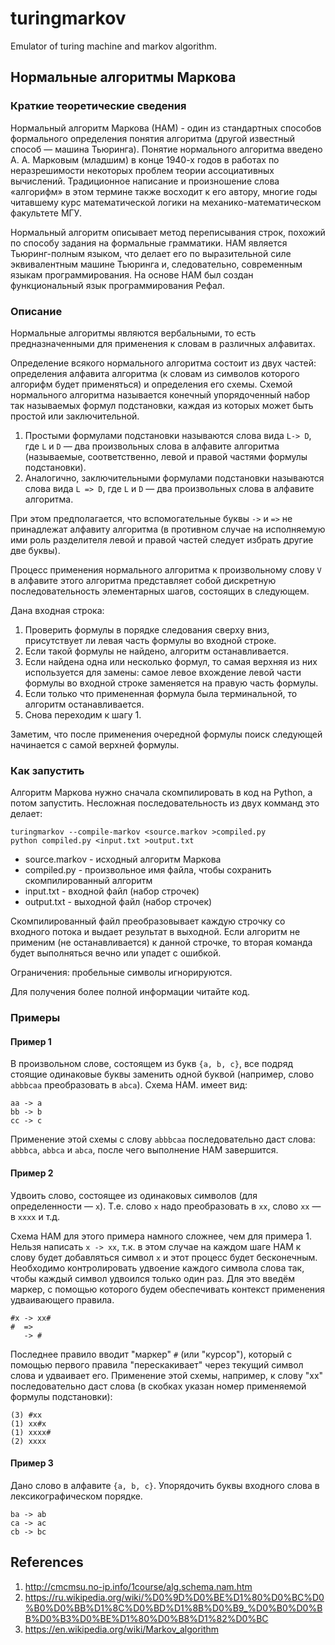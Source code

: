 # turingmarkov

Emulator of turing machine and markov algorithm.

## Нормальные алгоритмы Маркова

### Краткие теоретические сведения

Нормальный алгоритм Маркова (НАМ) -
один из стандартных способов формального определения понятия алгоритма
(другой известный способ — машина Тьюринга). Понятие нормального алгоритма
введено А. А. Марковым (младшим) в конце 1940-х годов в работах по
неразрешимости некоторых проблем теории ассоциативных вычислений.
Традиционное написание и произношение слова «алгорифм» в этом термине
также восходит к его автору, многие годы читавшему курс математической
логики на механико-математическом факультете МГУ.

Нормальный алгоритм описывает метод переписывания строк, похожий по способу
задания на формальные грамматики. НАМ является Тьюринг-полным языком,
что делает его по выразительной силе эквивалентным машине Тьюринга и,
следовательно, современным языкам программирования.
На основе НАМ был создан функциональный язык программирования Рефал.

### Описание

Нормальные алгоритмы являются вербальными, то есть предназначенными для
применения к словам в различных алфавитах.

Определение всякого нормального алгоритма состоит из двух частей:
определения алфавита алгоритма (к словам из символов которого алгорифм будет
применяться) и определения его схемы. Схемой нормального алгоритма называется
конечный упорядоченный набор так называемых формул подстановки,
каждая из которых может быть простой или заключительной.

1. Простыми формулами подстановки называются слова вида `L-> D`,
   где `L` и `D` — два произвольных слова в алфавите алгоритма (называемые,
   соответственно, левой и правой частями формулы подстановки).
2. Аналогично, заключительными формулами подстановки называются слова вида
   `L => D`, где `L` и `D` — два произвольных слова в алфавите алгоритма.

При этом предполагается, что вспомогательные буквы `->` и `=>` не принадлежат
алфавиту алгоритма (в противном случае на исполняемую ими роль разделителя
левой и правой частей следует избрать другие две буквы).

Процесс применения нормального алгоритма к произвольному слову `V` в алфавите
этого алгоритма представляет собой дискретную последовательность
элементарных шагов, состоящих в следующем.

Дана входная строка:

1. Проверить формулы в порядке следования  сверху вниз, присутствует ли левая
   часть формулы во входной строке.
2. Если такой формулы не найдено, алгоритм останавливается.
3. Если найдена одна или несколько формул, то самая верхняя из них
   используется для замены: самое левое вхождение левой части формулы во
   входной строке заменяется на правую часть формулы.
4. Если только что примененная формула была терминальной, то алгоритм
   останавливается.
5. Снова переходим к шагу 1.

Заметим, что после применения очередной формулы поиск следующей начинается
с самой верхней формулы.

### Как запустить

Алгоритм Маркова нужно сначала скомпилировать в код на Python, а потом
запустить. Несложная последовательность из двух комманд это делает:

    turingmarkov --compile-markov <source.markov >compiled.py
    python compiled.py <input.txt >output.txt

* source.markov - исходный алгоритм Маркова
* compiled.py - произвольное имя файла, чтобы сохранить скомпилированный
  алгоритм
* input.txt - входной файл (набор строчек)
* output.txt - выходной файл (набор строчек)

Скомпилированный файл преобразовывает каждую строчку со входного потока и
выдает результат в выходной. Если алгоритм не применим (не останавливается)
к данной строчке, то вторая команда будет выполняться вечно или упадет с
ошибкой.

Ограничения: пробельные символы игнорируются.

Для получения более полной информации читайте код.

### Примеры

#### Пример 1

В произвольном слове, состоящем из букв `{a, b, c}`, все подряд стоящие
одинаковые буквы заменить одной буквой (например, слово `abbbcaa`
преобразовать в `abca`). Схема НАМ. имеет вид:

    aa -> a
    bb -> b
    cc -> c

Применение этой схемы с слову `abbbcaa` последовательно даст слова:
`abbbca`, `abbca` и `abca`, после чего выполнение НАМ завершится.

#### Пример 2

Удвоить слово, состоящее из одинаковых символов (для определенности — `x`).
Т.е. слово `x` надо преобразовать в `xx`, слово `xx` — в `xxxx` и т.д.

Схема НАМ для этого примера намного сложнее, чем для примера 1.
Нельзя написать `x -> xx`, т.к. в этом случае на каждом шаге НАМ к слову будет
добавляться символ `x` и этот процесс будет бесконечным. Необходимо
контролировать удвоение каждого символа слова так, чтобы каждый символ
удвоился только один раз. Для это введём маркер, с помощью которого будем
обеспечивать контекст применения удваивающего правила.

    #x -> xx#
    #  =>
       -> #

Последнее правило вводит "маркер" `#` (или "курсор"), который с помощью
первого правила "перескакивает" через текущий символ слова и удваивает его.
Применение этой схемы, например, к слову "xx" последовательно даст слова
(в скобках указан номер применяемой формулы подстановки):

    (3) #xx
    (1) xx#x
    (1) xxxx#
    (2) xxxx

#### Пример 3

Дано слово в алфавите `{a, b, c}`. Упорядочить буквы входного слова в
лексикографическом порядке.

    ba -> ab
    ca -> ac
    cb -> bc

## References

1. <http://cmcmsu.no-ip.info/1course/alg.schema.nam.htm>
2. <https://ru.wikipedia.org/wiki/%D0%9D%D0%BE%D1%80%D0%BC%D0%B0%D0%BB%D1%8C%D0%BD%D1%8B%D0%B9_%D0%B0%D0%BB%D0%B3%D0%BE%D1%80%D0%B8%D1%82%D0%BC>
3. <https://en.wikipedia.org/wiki/Markov_algorithm>
